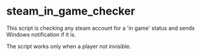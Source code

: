 # steam_in_game_checker
This script is checking any steam account for a 'in game' status and sends Windows notification if it is.


The script works only when a player not invisible.
